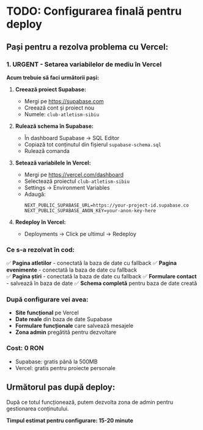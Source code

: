 # TODO: Configurarea finală pentru deploy

## Pași pentru a rezolva problema cu Vercel:

### 1. URGENT - Setarea variabilelor de mediu în Vercel

**Acum trebuie să faci următorii pași:**

1. **Creează proiect Supabase:**
   - Mergi pe https://supabase.com
   - Creează cont și proiect nou
   - Numele: `club-atletism-sibiu`

2. **Rulează schema în Supabase:**
   - În dashboard Supabase → SQL Editor
   - Copiază tot conținutul din fișierul `supabase-schema.sql`
   - Rulează comanda

3. **Setează variabilele în Vercel:**
   - Mergi pe https://vercel.com/dashboard
   - Selectează proiectul `club-atletism-sibiu`
   - Settings → Environment Variables
   - Adaugă:
     ```
     NEXT_PUBLIC_SUPABASE_URL=https://your-project-id.supabase.co
     NEXT_PUBLIC_SUPABASE_ANON_KEY=your-anon-key-here
     ```

4. **Redeploy în Vercel:**
   - Deployments → Click pe ultimul → Redeploy

### Ce s-a rezolvat în cod:

✅ **Pagina atletilor** - conectată la baza de date cu fallback
✅ **Pagina evenimente** - conectată la baza de date cu fallback  
✅ **Pagina știri** - conectată la baza de date cu fallback
✅ **Formulare contact** - salvează în baza de date
✅ **Schema completă** pentru baza de date creată

### După configurare vei avea:

- **Site funcțional** pe Vercel
- **Date reale** din baza de date Supabase
- **Formulare funcționale** care salvează mesajele
- **Zona admin** pregătită pentru dezvoltare

### Cost: 0 RON
- Supabase: gratis până la 500MB
- Vercel: gratis pentru proiecte personale

## Următorul pas după deploy:
După ce totul funcționează, putem dezvolta zona de admin pentru gestionarea conținutului.

**Timpul estimat pentru configurare: 15-20 minute**
